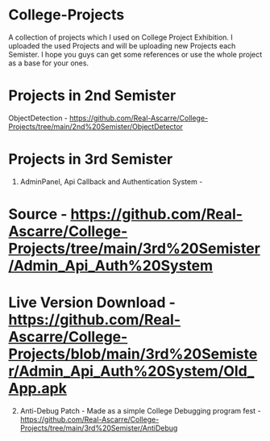 # College-Projects
A collection of projects which I used on College Project Exhibition.
I uploaded the used Projects and will be uploading new Projects each Semister.
I hope you guys can get some references or use the whole project as a base for your ones.

# Projects in 2nd Semister
ObjectDetection - https://github.com/Real-Ascarre/College-Projects/tree/main/2nd%20Semister/ObjectDetector

# Projects in 3rd Semister
1. AdminPanel, Api Callback and Authentication System -
  # Source - https://github.com/Real-Ascarre/College-Projects/tree/main/3rd%20Semister/Admin_Api_Auth%20System
  # Live Version Download - https://github.com/Real-Ascarre/College-Projects/blob/main/3rd%20Semister/Admin_Api_Auth%20System/Old_App.apk

2. Anti-Debug Patch - Made as a simple College Debugging program fest - https://github.com/Real-Ascarre/College-Projects/tree/main/3rd%20Semister/AntiDebug
